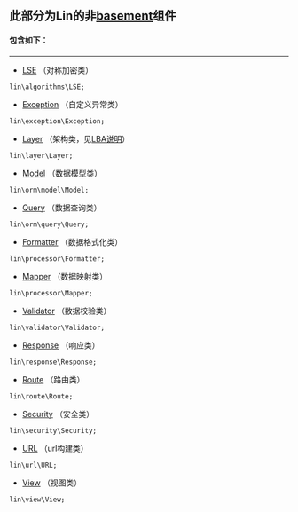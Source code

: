 此部分为Lin的非[basement](https://github.com/linlanye/basement)组件
---

#### 包含如下：
---

* [LSE](components/algorithms/LSE.md) （对称加密类）
```
lin\algorithms\LSE;
```

* [Exception](components/exception/Exception.md) （自定义异常类）
```
lin\exception\Exception;
```

* [Layer](components/layer/Layer.md) （架构类，见[LBA说明](https://github.com/linlanye/lin)）
```
lin\layer\Layer;
```

* [Model](components/orm/Model.md) （数据模型类）
```
lin\orm\model\Model;
```

* [Query](components/orm/Query.md) （数据查询类）
```
lin\orm\query\Query;
```

* [Formatter](components/processor/Formatter.md) （数据格式化类）
```
lin\processor\Formatter;
```

* [Mapper](components/processor/Mapper.md) （数据映射类）
```
lin\processor\Mapper;
```

* [Validator](components/validator/Validator.md) （数据校验类）
```
lin\validator\Validator;
```

* [Response](components/response/Response.md) （响应类）
```
lin\response\Response;
```

* [Route](components/route/Route.md) （路由类）
```
lin\route\Route;
```

* [Security](components/security/Security.md) （安全类）
```
lin\security\Security;
```

* [URL](components/url/URL.md) （url构建类）
```
lin\url\URL;
```

* [View](components/view/View.md) （视图类）
```
lin\view\View;
```